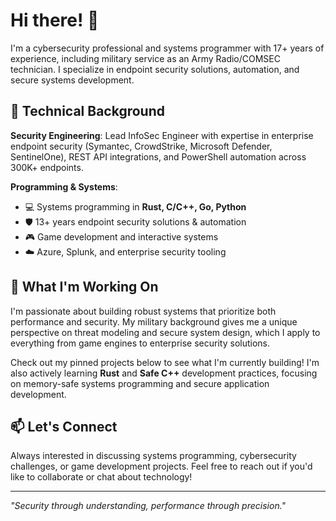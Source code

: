 # Hi there! 👋

I'm a cybersecurity professional and systems programmer with 17+ years of experience, including military service as an Army Radio/COMSEC technician. I specialize in endpoint security solutions, automation, and secure systems development.

## 🔧 Technical Background

**Security Engineering**: Lead InfoSec Engineer with expertise in enterprise endpoint security (Symantec, CrowdStrike, Microsoft Defender, SentinelOne), REST API integrations, and PowerShell automation across 300K+ endpoints.

**Programming & Systems**: 
- 💻 Systems programming in **Rust, C/C++, Go, Python**
- 🛡️ 13+ years endpoint security solutions & automation
- 🎮 Game development and interactive systems
- ☁️ Azure, Splunk, and enterprise security tooling

## 🚀 What I'm Working On

I'm passionate about building robust systems that prioritize both performance and security. My military background gives me a unique perspective on threat modeling and secure system design, which I apply to everything from game engines to enterprise security solutions.

Check out my pinned projects below to see what I'm currently building! I'm also actively learning **Rust** and **Safe C++** development practices, focusing on memory-safe systems programming and secure application development.

## 📫 Let's Connect

Always interested in discussing systems programming, cybersecurity challenges, or game development projects. Feel free to reach out if you'd like to collaborate or chat about technology!

---

*"Security through understanding, performance through precision."*